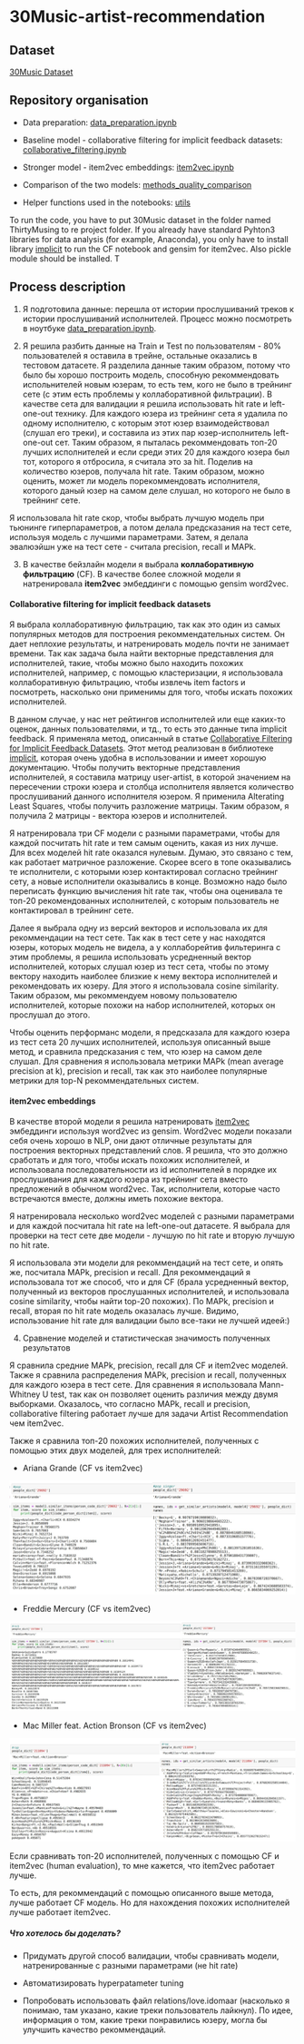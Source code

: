 # 30Music-artist-recommendation

## Dataset
[30Music Dataset](http://recsys.deib.polimi.it/datasets/)

## Repository organisation

* Data preparation: [data_preparation.ipynb](data_preparation.ipynb)

* Baseline model - collaborative filtering for implicit feedback datasets: [collaborative_filtering.ipynb](collaborative_filtering.ipynb)

* Stronger model - item2vec embeddings: [item2vec.ipynb](item2vec.ipynb)

* Comparison of the two models: [methods_quality_comparison](methods_quality_comparison.ipynb)

* Helper functions used in the notebooks: [utils](utils/)

To run the code, you have to put 30Music dataset in the folder named ThirtyMusing to re project folder. If you already have standard Pyhton3 libraries for data analysis (for example, Anaconda), you only have to install library [implicit](https://github.com/benfred/implicit) to run the CF notebook and gensim for item2vec. Also pickle module should be installed. T


## Process description
1. Я подготовила данные: перешла от истории прослушиваний треков к истории прослушиваний исполнителей. Процесс можно посмотреть в ноутбуке 
[data_preparation.ipynb](data_preparation.ipynb).

2. Я решила разбить данные на Train и Test по пользователям - 80% пользователей я оставила в трейне, остальные оказались в тестовом датасете. 
Я разделила данные таким образом, потому что было бы хорошо построить модель, способную рекоммендовать испольнителей новым юзерам, то есть тем, кого не было в трейнинг сете (с этим есть проблемы у коллаборативной фильтрации). В качестве сета для валидации я решила использовать hit rate и left-one-out технику. Для каждого юзера из трейнинг сета я удалила по одному исполнителю, с которым этот юзер взаимодействовал (слушал его треки), и составила из этих пар юзер-исполнитель left-one-out сет. Таким образом, я пыталась рекоммендовать топ-20 лучших исполнителей и если среди этих 20 для каждого юзера был тот, которого я отбросила, я считала это за hit. Поделив на количество юзеров, получала hit rate.  Таким образом, можно оценить, может ли модель порекоммендовать исполнителя, которого даный юзер на самом деле слушал, но которого не было в трейнинг сете.

Я использовала hit rate скор, чтобы выбрать лучшую модель при тьюнинге гиперпараметров, а потом делала предсказания на тест сете, используя модель с лучшими параметрами. Затем, я делала эвалюэйшн уже на тест сете - считала precision, recall и MAPk.


3. В качестве бейзлайн модели я выбрала **коллаборативную фильтрацию** (CF). В качестве более сложной модели я натренировала **item2vec** эмбеддинги с помощью gensim word2vec.

#### Collaborative filtering for implicit feedback datasets

Я выбрала коллаборативную фильтрацию, так как это один из самых популярных методов для построения рекоммендательных систем. Он дает неплохие результаты, и натренировать модель почти не занимает времени. Так как задача была найти векторные представления для исполнителей, такие, чтобы можно было находить похожих исполнителей, например, с помощью кластеризации, я использовала коллаборативную фильтрацию, чтобы извлечь item factors и посмотреть, насколько они применимы для того, чтобы искать похожих исполнителей. 

   В данном случае, у нас нет рейтингов исполнителей или еще каких-то оценок, данных пользователями, и тд., то есть это данные типа implicit feedback. Я применяла метод, описанный в статье [Collaborative Filtering for Implicit Feedback Datasets](http://yifanhu.net/PUB/cf.pdf). Этот метод реализован в библиотеке [implicit](https://github.com/benfred/implicit), которая очень удобна в использовании и имеет хорошую документацию. Чтобы получить векторные представления исполнителей, я составила матрицу user-artist, в которой значением на пересечении строки юзера и столбца исполнителя является количество прослушиваний данного исполнителя юзером. Я применила Alterating Least Squares, чтобы получить разложение матрицы. Таким образом, я получила 2 матрицы - вектора юзеров и исполнителей. 

   Я натренировала три CF модели с разными параметрами, чтобы для каждой посчитать hit rate и тем самым оценить, какая из них лучше. Для всех моделей hit rate оказался нулевым. Думаю, это связано с тем, как работает матричное разложение. Скорее всего в топе оказывались те исполнители, с которыми юзер контактировал согласно трейнинг сету, а новые исполнители оказывались в конце. Возможно надо было переписать функцию вычисления hit rate так, чтобы она оценивала те топ-20 рекомендованных исполнителей, с которым пользователь не контактировал в трейнинг сете.  

Далее я выбрала одну из версий векторов и использовала их для рекоммендации на тест сете. Так как в тест сете у нас находятся юзеры, которых модель не видела, а у коллаборейтив фильтеринга с этим проблемы, я решила использовать усредненный вектор исполнителей, которых слушал юзер из тест сета, чтобы по этому вектору находить наиболее близкие к нему вектора исполнителей и рекомендовать их юзеру. Для этого я использовала cosine similarity. Таким образом, мы рекоммендуем новому пользователю исполнителей, которые похожи на набор исполнителей, которых он прослушал до этого. 

Чтобы оценить перформанс модели, я предсказала для каждого юзера из тест сета 20 лучших исполнителей, используя описанный выше метод, и сравнила предсказания с тем, что юзер на самом деле слушал. Для сравнения я использовала метрики MAPk (mean average precision at k), precision и recall, так как это наиболее популярные метрики для top-N рекоммендательных систем.

#### item2vec embeddings

В качестве второй модели я решила натренировать [item2vec](https://arxiv.org/vc/arxiv/papers/1603/1603.04259v2.pdf) эмбеддинги используя word2vec из gensim. Word2vec модели показали себя очень хорошо в NLP, они дают отличные результаты для построения векторных представлений слов. Я решила, что это должно сработать и для того, чтобы искать похожих исполнителей, и использовала последовательности из id исполнителей в порядке их прослушивания для каждого юзера из трейнинг сета вместо предложений в обычном word2vec. Так, исполнители, которые часто встречаются вместе, должны иметь похожие вектора. 

Я натренировала несколько word2vec моделей с разными параметрами и для каждой посчитала hit rate на left-one-out датасете. Я выбрала для проверки на тест сете две модели - лучшую по hit rate и вторую лучшую по hit rate.

Я использовала эти модели для рекоммендаций на тест сете, и опять же, посчитала MAPk, precision и recall. Для рекоммендаций я использовала тот же способ, что и для CF (брала усредненный вектор, полученный из векторов прослушанных исполнителей, и использовала cosine similarity, чтобы найти top-20 похожих). По MAPk, precision и recall, вторая по hit rate модель оказалась лучше. Видимо, использование hit rate для валидации было все-таки не лучшей идеей:)


4. Сравнение моделей и статистическая значимость полученных результатов

Я сравнила средние MAPk, precision, recall для CF и item2vec моделей. Также я сравнила распределения MAPk, precision и recall, полученных для каждого юзера в тест сете. Для сравнения я использовала Mann-Whitney U test, так как он позволяет оценить различия между двумя выборками. Оказалось, что согласно MAPk, recall и precision, collaborative filtering работает лучше для задачи Artist Recommendation чем item2vec.

Также я сравнила топ-20 похожих исполнителей, полученных с помощью этих двух моделей, для трех исполнителей:

* Ariana Grande (CF vs item2vec)

![Similar to Ariana Grande: CF vs item2vec](images/1_joined.jpeg)

* Freddie Mercury (CF vs item2vec)

![Similar to Freddie Mercury: CF vs item2vec](images/2_joined.jpeg)

* Mac Miller feat. Action Bronson (CF vs item2vec)

![Similar to Mac Miller feat. Action Bronson: CF vs item2vec](images/3_joined.jpeg)


Если сравнивать топ-20 исполнителей, полученных с помощью CF и item2vec (human evaluation), то мне кажется, что item2vec работает лучше. 

То есть, для рекоммендаций с помощью описанного выше метода, лучше работает CF модель. Но для нахождения похожих исполнителей лучше работает item2vec.



##### Что хотелось бы доделать?

* Придумать другой способ валидации, чтобы сравнивать модели, натренированные с разными параметрами (не hit rate)

* Автоматизировать hyperpatameter tuning

* Попробовать использовать файл relations/love.idomaar (насколько я понимаю, там указано, какие треки пользователь лайкнул). По идее, информация о том, какие треки понравились юзеру, могла бы улучшить качество рекоммендаций.






